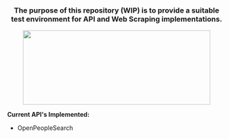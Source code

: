 <h3 align="center"> The purpose of this repository (WIP) is to provide a suitable test environment for API and Web Scraping implementations.</h3>

<p align="center">
  <img width="432" height="171" src="https://github.com/BrandonC891/Webscraping_Practice/blob/main/images/Cover.PNG">  
</p>

<b>Current API's Implemented:</b> 

- OpenPeopleSearch

 

